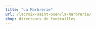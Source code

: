 ```yaml
---
title: "La Marbrerie"
url: /lacroix-saint-ouen/la-marbrerie/
shop: directeurs de funérailles
---
```

